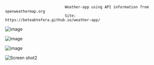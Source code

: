                                Weather-app using API information from openweathermap.org
                               Site: https://beteabtefera.github.io/weather-app/
![image](https://user-images.githubusercontent.com/88134569/190706103-36273779-80c2-4831-a020-9b60ab128bc3.png)

![image](https://user-images.githubusercontent.com/88134569/190706735-2f46a38b-1230-4288-947f-5e2a1653c408.png)

![image](https://user-images.githubusercontent.com/88134569/190707276-f3c90680-0939-4c89-bbbb-ada929f26ab0.png)


![Screen shot2](https://user-images.githubusercontent.com/88134569/190706464-092e43ae-2f87-4efa-b572-e0fb0d14648b.png)
